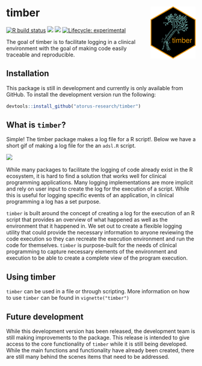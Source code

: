 
<!-- README.md is generated from README.Rmd. Please edit that file -->

# timber <img src="man/figures/logo.png" align="right" alt="" width="120" />

<!-- badges: start -->

[![R build
status](https://github.com/atorus-research/timber/workflows/R-CMD-check/badge.svg)](https://github.com/atorus-research/timber/actions?workflow=R-CMD-check)
[<img src="https://img.shields.io/codecov/c/github/atorus-research/timber">](https://codecov.io/gh/atorus-research/timber)
[<img src="https://img.shields.io/badge/License-MIT-blue.svg">](https://github.com/atorus-research/timber/blob/master/LICENSE.md)
[![Lifecycle:
experimental](https://img.shields.io/badge/lifecycle-experimental-orange.svg)](https://lifecycle.r-lib.org/articles/stages.html#experimental-1)
<!-- badges: end -->

The goal of timber is to facilitate logging in a clinical environment
with the goal of making code easily traceable and reproducible.

## Installation

This package is still in development and currently is only available
from GitHub. To install the development version run the following:

``` r
devtools::install_github("atorus-research/timber")
```

## What is `timber`?

Simple! The timber package makes a log file for a R script!. Below we
have a short gif of making a log file for the an `adsl.R` script.

<img src="vignettes/timber.gif" />

While many packages to facilitate the logging of code already exist in
the R ecosystem, it is hard to find a solution that works well for
clinical programming applications. Many logging implementations are more
implicit and rely on user input to create the log for the execution of a
script. While this is useful for logging specific events of an
application, in clinical programming a log has a set purpose.

`timber` is built around the concept of creating a log for the execution
of an R script that provides an overview of what happened as well as the
environment that it happened in. We set out to create a flexible logging
utility that could provide the necessary information to anyone reviewing
the code execution so they can recreate the execution environment and
run the code for themselves. `timber` is purpose-built for the needs of
clinical programming to capture necessary elements of the environment
and execution to be able to create a complete view of the program
execution.

## Using timber

`timber` can be used in a file or through scripting. More information on
how to use `timber` can be found in `vignette("timber")`

## Future development

While this development version has been released, the development team
is still making improvements to the package. This release is intended to
give access to the core functionality of `timber` while it is still
being developed. While the main functions and functionality have already
been created, there are still many behind the scenes items that need to
be addressed.
